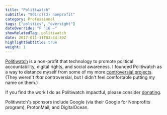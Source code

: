 ```yaml
---
title: "Politiwatch"
subtitle: "501(c)(3) nonprofit"
category: Professional
tags: ["politics", "oversight"]
dateOverride: "F ’16 –"
showRelatedTag: politiwatch
date: 2017-011-11T03:44:30Z
highlightSubtitle: true
weight: 1
---
```


[Politiwatch](https://politiwatch.org) is a non-profit that technology to promote political accountability, digital rights, and social awareness. I founded Politiwatch as a way to distance myself from some of my more [controversial projects](https://polititweet.org). (They weren't _that_ controversial, but I didn't feel comfortable putting my name on them.)

If you find the work I do as Politiwatch impactful, please consider [donating](https://donorbox.org/whoaremyrepresentatives).

Politiwatch's sponsors include Google (via their Google for Nonprofits program), ProtonMail, and DigitalOcean.